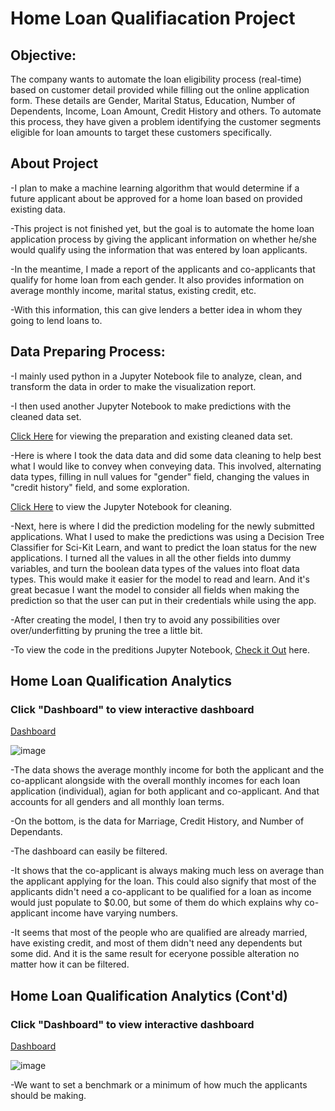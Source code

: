 # Home Loan Qualifiacation Project

## Objective:

The company wants to automate the loan eligibility process (real-time) based on customer detail provided while filling out the online application form. These details are Gender, Marital Status, Education, Number of Dependents, Income, Loan Amount, Credit History and others. To automate this process, they have given a problem identifying the customer segments eligible for loan amounts to target these customers specifically.

## About Project

-I plan to make a machine learning algorithm that would determine if a future applicant about be approved for a home loan based on provided existing data.

-This project is not finished yet, but the goal is to automate the home loan application process by giving the applicant information on whether he/she would qualify using the information that was entered by loan applicants.

-In the meantime, I made a report of the applicants and co-applicants that qualify for home loan from each gender. It also provides information on average monthly income, marital status, existing credit, etc.

-With this information, this can give lenders a better idea in whom they going to lend loans to.

## Data Preparing Process:

-I mainly used python in a Jupyter Notebook file to analyze, clean, and transform the data in order to make the visualization report.

-I then used another Jupyter Notebook to make predictions with the cleaned data set. 

[Click Here](https://github.com/cjeanmary14/home-loan-qualification-project-data-preparation/tree/main) for viewing the preparation and existing cleaned data set.

-Here is where I took the data data and did some data cleaning to help best what I would like to convey when conveying data. This involved, alternating data types, filling in null values for "gender" field, changing the values in "credit history" field, and some exploration.

[Click Here](https://github.com/cjeanmary14/home-loan-qualification-project-data-preparation/blob/main/main.ipynb) to view the Jupyter Notebook for cleaning.

-Next, here is where I did the prediction modeling for the newly submitted applications. What I used to make the predictions was using a Decision Tree Classifier for Sci-Kit Learn, and want to predict the loan status for the new applications. I turned all the values in all the other fields into dummy variables, and turn the boolean data types of the values into float data types. This would make it easier for the model to read and learn. And it's great becasue I want the model to consider all fields when making the prediction so that the user can put in their credentials while using the app.

-After creating the model, I then try to avoid any possibilities over over/underfitting by pruning the tree a little bit.

-To view the code in the preditions Jupyter Notebook, [Check it Out](https://github.com/cjeanmary14/home-loan-qualification-project-data-preparation/blob/main/Home_Loan_Prediction_Notebook.ipynb) here.

## Home Loan Qualification Analytics

### Click "Dashboard" to view interactive dashboard

[Dashboard](https://public.tableau.com/app/profile/chadwick.jeanmary/viz/HomeLoanData_17203883842580/Dashboard1)

![image](https://github.com/user-attachments/assets/ab3c32cd-8396-4941-bdf6-1c386b78379d)

-The data shows the average monthly income for both the applicant and the co-applicant alongside with the overall monthly incomes for each loan application (individual), agian for both applicant and co-applicant. And that accounts for all genders and all monthly loan terms.

-On the bottom, is the data for Marriage, Credit History, and Number of Dependants.

-The dashboard can easily be filtered. 

-It shows that the co-applicant is always making much less on average than the applicant applying for the loan. This could also signify that most of the applicants didn't need a co-applicant to be qualified for a loan as income would just populate to $0.00, but some of them do which explains why co-applicant income have varying numbers.

-It seems that most of the people who are qualified are already married, have existing credit, and most of them didn't need any dependents but some did. And it is the same result for eceryone possible alteration no matter how it can be filtered.

## Home Loan Qualification Analytics (Cont'd)

### Click "Dashboard" to view interactive dashboard

[Dashboard](https://public.tableau.com/app/profile/chadwick.jeanmary/viz/HomeLoanData_17203883842580/Dashboard2)

![image](https://github.com/user-attachments/assets/385be264-c52d-4345-9a90-322428d86583)

-We want to set a benchmark or a minimum of how much the applicants should be making.



